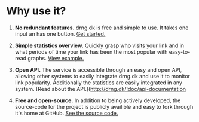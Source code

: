 Why use it?
===========

1. **No redundant features.** drng.dk is free and simple to use. It takes one
   input an has one button. [Get started.](http://drng.dk)

2. **Simple statistics overview.** Quickly grasp who visits your link and in
   what periods of time your link has been the most popular with easy-to-read
   graphs. [View example.](http://drng.dk/!stats/1)

3. **Open API.** The service is accessible through an easy and open API,
   allowing other systems to easily integrate drng.dk and use it to monitor
   link popularity. Additionally the statistics are easily integrated in any
   system. [Read about the API.](http://drng.dk/!doc/api-documentation

4. **Free and open-source.** In addition to being actively developed, the
   source-code for the project is publicly availible and easy to fork through
   it's home at GitHub.
   [See the source code.](http://github.com/hypesystem/drngd)